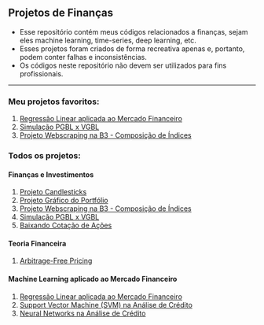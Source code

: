 ## Projetos de Finanças

- Esse repositório contém meus códigos relacionados a finanças, sejam eles machine learning, time-series, deep learning, etc.
- Esses projetos foram criados de forma recreativa apenas e, portanto, podem conter falhas e inconsistências.
- Os códigos neste repositório não devem ser utilizados para fins profissionais.

---

### Meu projetos favoritos:

1. [Regressão Linear aplicada ao Mercado Financeiro](https://github.com/victordhn/Finance-Projects/blob/master/Regressao%20Linear.ipynb)
2. [Simulação PGBL x VGBL](https://github.com/victordhn/Finance-Projects/blob/master/Previdencia.ipynb)
3. [Projeto Webscraping na B3 - Composição de Índices](https://github.com/victordhn/Finance-Projects/blob/master/Webscraping_B3.ipynb)

### Todos os projetos:

#### Finanças e Investimentos

1. [Projeto Candlesticks](https://github.com/victordhn/Finance-Projects/blob/master/Candlesticks.ipynb)
2. [Projeto Gráfico do Portfólio](https://github.com/victordhn/Finance-Projects/blob/master/Portfolio_Grafico.ipynb)
3. [Projeto Webscraping na B3 - Composição de Índices](https://github.com/victordhn/Finance-Projects/blob/master/Webscraping_B3.ipynb)
4. [Simulação PGBL x VGBL](https://github.com/victordhn/Finance-Projects/blob/master/Previdencia.ipynb)
5. [Baixando Cotação de Ações](https://github.com/victordhn/Finance-Projects/blob/master/Download_Cotacoes.ipynb)

#### Teoria Financeira

1. [Arbitrage-Free Pricing](https://github.com/victordhn/Finance-Projects/blob/master/Finance_Theory.ipynb)

#### Machine Learning aplicado ao Mercado Financeiro

1. [Regressão Linear aplicada ao Mercado Financeiro](https://github.com/victordhn/Finance-Projects/blob/master/Regressao%20Linear.ipynb)
2. [Support Vector Machine (SVM) na Análise de Crédito](https://github.com/victordhn/Finance-Projects/blob/master/Credit%20Analysis/An%C3%A1lise%20de%20Cr%C3%A9dito%20SVM.ipynb)
3. [Neural Networks na Análise de Crédito](https://github.com/victordhn/Finance-Projects/blob/master/Neural%20Network/An%C3%A1lise%20de%20Cr%C3%A9dito%20Rede%20Neural.ipynb)
